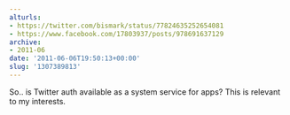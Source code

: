 ```yaml
---
alturls:
- https://twitter.com/bismark/status/77824635252654081
- https://www.facebook.com/17803937/posts/978691637129
archive:
- 2011-06
date: '2011-06-06T19:50:13+00:00'
slug: '1307389813'
---
```


So.. is Twitter auth available as a system service for apps? This is relevant to my interests.

